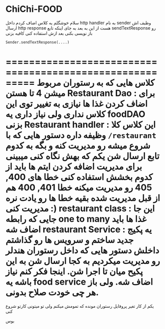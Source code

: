 # ChiChi-FOOD
سلام خوشگلم 
 یه کلاس اضاف کردم داخل http handler به نام sender وظیف اش ارسال http response هست
از این به بعد به جای اینکه تابع sendTextResponse رو باز نویسی بکنی  بعد ازش استفاده  کنی کافیه بزنی 
``` 
Sender.sendTextResponse(....)
```
=========================================================
کلاس هایی که به رستوران مربوط میشن 4 تا هستن 
Restaurant Dao :
برای اضاف کردن غذا ها نیازی به تغییر توی این کلاس نداری ولی نیاز داری یه foodDAO بزنی
Restaurant handler :
این کلاس کلا وظیفه داره دستور هایی که با 
``
/restaurant
``
شروع میشه رو مدیریت کنه و بگه به کدوم تابع ارسال شن 
یکم که بهش نگاه کنی میبینی برای مدیریت اضافه کردن ایتم ها باید از کدوم بخشش استفاده کنی
خطا های 400, 405 رو مدیریت میکنه خطا 401, 400 هم از قبل مدیریت شده 
بقیه خطا ها رو یادت نره مدیریت کنی :)
restaurant class :
این جا جایی که رابطه one to many غذا ها باید اضاف شه
restaurant Service :
یه پکیج جدید ساختم و سرویس ها رو گذاشتم داخلش 
دستور هایی که داخل رستوران هندلر رو مدیریت میکردیم به کجا ارسال شن به این پکیح میان تا اجرا شن.
اینجا فکر کنم نیاز باشه یه food service اضاف شه. 
ولی باز هر چی خودت صلاح بدونی. 
=====================================
یکم از کار تغیر پروفایل رستوران مونده که تمومش میکنم ولی تو میتونی کارتو شروع کنی 

بوس 